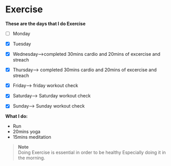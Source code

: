 # Exercise

**These are the days that I do Exercise**
- [ ] Monday
- [x] Tuesday
- [x] Wednesday-->completed 30mins cardio and 20mins of excercise and streach 
- [x] Thursday--> completed 30mins cardio and 20mins of excercise and streach 
- [x] Friday--> friday workout check
- [x] Saturday--> Saturday workout check
- [x] Sunday--> Sunday workout check


**What I do:**
- Run
- 20mins yoga
- 15mins meditation


> **Note** <br>
> Doing Exercise is essential in order to be healthy Especially doing it in the morning.
